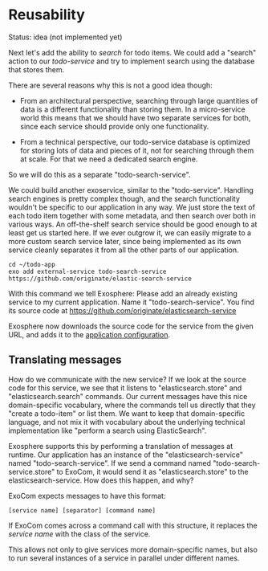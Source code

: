 # Reusability

Status: idea (not implemented yet)


Next let's add the ability to _search_ for todo items.
We could add a "search" action to our _todo-service_
and try to implement search using the database that stores them.

There are several reasons why this is not a good idea though:

* From an architectural perspective,
  searching through large quantities of data is a different functionality than storing them.
  In a micro-service world this means that we should have two separate services for both,
  since each service should provide only one functionality.

* From a technical perspective,
  our todo-service database is optimized for storing lots of data and pieces of it,
  not for searching through them at scale.
  For that we need a dedicated search engine.

So we will do this as a separate "todo-search-service".

We could build another exoservice, similar to the "todo-service".
Handling search engines is pretty complex though,
and the search functionality wouldn't be specific to our application in any way.
We just store the text of each todo item together with some metadata,
and then search over both in various ways.
An off-the-shelf search service should be good enough to at least get us started here.
If we ever outgrow it, we can easily migrate to a more custom search service later,
since being implemented as its own service cleanly separates it
from all the other parts of our application.

```
cd ~/todo-app
exo add external-service todo-search-service https://github.com/originate/elastic-search-service
```

With this command we tell Exosphere:
Please add an already existing service to my current application.
Name it "todo-search-service".
You find its source code at https://github.com/originate/elasticsearch-service

Exosphere now downloads the source code for the service from the given URL,
and adds it to the [application configuration](01_app_config.md).


## Translating messages

How do we communicate with the new service?
If we look at the source code for this service,
we see that it listens to "elasticsearch.store" and "elasticsearch.search" commands.
Our current messages have this nice domain-specific vocabulary,
where the commands tell us directly that they "create a todo-item" or list them.
We want to keep that domain-specific language,
and not mix it with vocabulary about the underlying technical implementation
like "perform a search using ElasticSearch".

Exosphere supports this by performing a translation of messages at runtime.
Our application has an instance of the "elasticsearch-service" named "todo-search-service".
If we send a command named "todo-search-service.store" to ExoCom,
it would send it as "elasticsearch.store" to the elasticsearch-service.
How does this happen, and why?

ExoCom expects messages to have this format:

```
[service name] [separator] [command name]
```

If ExoCom comes across a command call with this structure,
it replaces the _service name_ with the class of the service.

This allows not only to give services more domain-specific names,
but also to run several instances of a service in parallel under different names.
